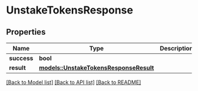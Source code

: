 # UnstakeTokensResponse

## Properties

Name | Type | Description | Notes
------------ | ------------- | ------------- | -------------
**success** | **bool** |  | 
**result** | [**models::UnstakeTokensResponseResult**](UnstakeTokensResponse_result.md) |  | 

[[Back to Model list]](../README.md#documentation-for-models) [[Back to API list]](../README.md#documentation-for-api-endpoints) [[Back to README]](../README.md)


